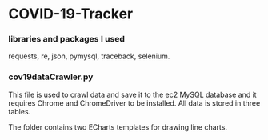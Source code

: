 # COVID-19-Tracker

### libraries and packages I used
requests, re, json, pymysql, traceback, selenium.
### cov19dataCrawler.py
This file is used to crawl data and save it to the ec2 MySQL database and it requires Chrome and ChromeDriver to be installed. 
All data is stored in three tables.





The folder contains two ECharts templates for drawing line charts.


